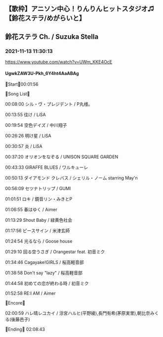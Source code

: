 ## 【歌枠】アニソン中心！りんりんヒットスタジオ♫【鈴花ステラ/めがらいと】
## 鈴花ステラ Ch. / Suzuka Stella
### 2021-11-13 11:30:13
https://www.youtube.com/watch?v=UWm_KKE4OcE
#### UgwkZAW3U-Pkh_6Y4ht4AaABAg
🔔Start🔔00:01:56



🔔Song List🔔

00:08:00 シル・ヴ・プレジデント / P丸様。

00:13:55 往け / LiSA

00:19:54 空色デイズ / 中川翔子

00:26:26 明け星 / LiSA

00:30:57 炎 / LiSA

00:37:20 オリオンをなぞる / UNISON SQUARE GARDEN

00:43:33 GIRAFFE BLUES / ワルキューレ

00:50:13 ダイアモンド クレバス / シェリル・ノーム starring May'n

00:56:09 セツナトリップ / GUMI

01:01:51 ロキ / 鏡音リン・みきとP

01:06:55 春はゆく / Aimer

01:13:29 Shout Baby / 緑黄色社会

01:17:56 ピースサイン / 米津玄師

01:24:54 光るなら / Goose house

01:29:10 回る空うさぎ / Orangestar feat. 初音ミク

01:34:46 Cagayake!GIRLS / 桜高軽音部

01:38:58 Don't say "lazy" / 桜高軽音部

01:44:58 初めての恋が終わる時 / 初音ミク

01:52:58 RE:I AM / Aimer



🔔Encore🔔

02:00:59 ハレ晴レユカイ / 涼宮ハルヒ(平野綾),長門有希(茅原実里),朝比奈みくる(後藤邑子)



🔔Ending🔔 02:08:43

